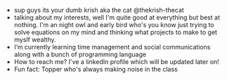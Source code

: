- sup guys its your dumb krish aka the cat @thekrish-thecat
- talking about my interests, well I'm quite good at everything but best at nothing. I'm an night owl and early bird who's you know just trying to solve equations on my mind and thinking what projects to make to get myslf wealthy.
- I’m currently learning time management and social communications along with a bunch of programming language
- How to reach me? I've a linkedIn profile which will be updated later on!
- Fun fact: Topper who's always making noise in the class

<!---
thekrish-thecat/thekrish-thecat is a ✨ special ✨ repository because its `README.md` (this file) appears on your GitHub profile.
You can click the Preview link to take a look at your changes.
--->
